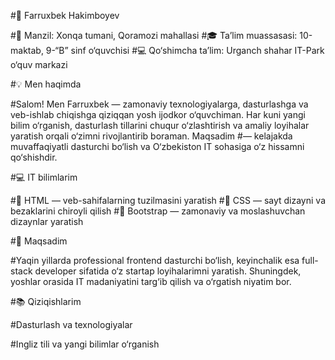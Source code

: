 #🌟 Farruxbek Hakimboyev 

#📍 Manzil: Xonqa tumani, Qoramozi mahallasi
#🎓 Ta’lim muassasasi: 10-maktab, 9-“B” sinf o‘quvchisi
#💻 Qo‘shimcha ta’lim: Urganch shahar IT-Park o‘quv markazi

#💡 Men haqimda

#Salom! Men Farruxbek — zamonaviy texnologiyalarga, dasturlashga va veb-ishlab chiqishga qiziqqan yosh ijodkor o‘quvchiman. Har kuni yangi bilim o‘rganish, dasturlash tillarini chuqur o‘zlashtirish va amaliy loyihalar yaratish orqali o‘zimni rivojlantirib boraman. Maqsadim #— kelajakda muvaffaqiyatli dasturchi bo‘lish va O‘zbekiston IT sohasiga o‘z hissamni qo‘shishdir.

#💻 IT bilimlarim

#🔹 HTML — veb-sahifalarning tuzilmasini yaratish
#🔹 CSS — sayt dizayni va bezaklarini chiroyli qilish
#🔹 Bootstrap — zamonaviy va moslashuvchan dizaynlar yaratish

#🚀 Maqsadim

#Yaqin yillarda professional frontend dasturchi bo‘lish, keyinchalik esa full-stack developer sifatida o‘z startap loyihalarimni yaratish. Shuningdek, yoshlar orasida IT madaniyatini targ‘ib qilish va o‘rgatish niyatim bor.

#📚 Qiziqishlarim

#Dasturlash va texnologiyalar

#Ingliz tili va yangi bilimlar o‘rganish
 


